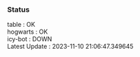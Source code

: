 ### Status


table : OK  
hogwarts : OK  
icy-bot : DOWN  
Latest Update : 2023-11-10 21:06:47.349645
